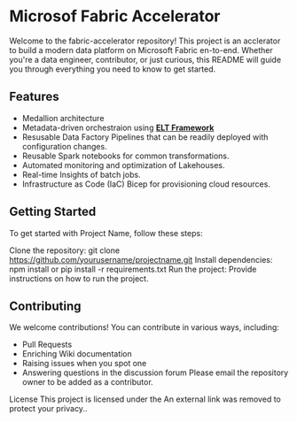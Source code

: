 # Microsof Fabric Accelerator
Welcome to the fabric-accelerator repository! This project is an acclerator to build a modern data platform on Microsoft Fabric en-to-end. Whether you're a data engineer, contributor, or just curious, this README will guide you through everything you need to know to get started.

## Features
- Medallion architecture
- Metadata-driven orchestraion using **[ELT Framework](https://github.com/bennyaustin/elt-framework)**
- Resusable Data Factory Pipelines that can be readily deployed with configuration changes.
- Reusable Spark notebooks for common transformations.
- Automated monitoring and optimization of Lakehouses.
- Real-time Insights of batch jobs.
- Infrastructure as Code (IaC) Bicep for provisioning cloud resources.

## Getting Started
To get started with Project Name, follow these steps:

Clone the repository: git clone https://github.com/yourusername/projectname.git
Install dependencies: npm install or pip install -r requirements.txt
Run the project: Provide instructions on how to run the project.

## Contributing
We welcome contributions! You can contribute in various ways, including:
- Pull Requests
- Enriching Wiki documentation
- Raising issues when you spot one
- Answering questions in the discussion forum
Please email the repository owner to be added as a contributor.

License
This project is licensed under the An external link was removed to protect your privacy..

